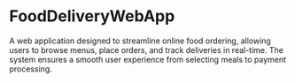 # FoodDeliveryWebApp
A web application designed to streamline online food ordering, allowing users to browse menus, place orders, and track deliveries in real-time. The system ensures a smooth user experience from selecting meals to payment processing.
